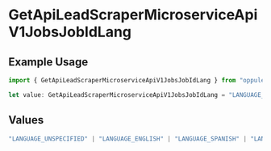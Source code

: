# GetApiLeadScraperMicroserviceApiV1JobsJobIdLang

## Example Usage

```typescript
import { GetApiLeadScraperMicroserviceApiV1JobsJobIdLang } from "oppulence-backend-sdk/models/operations";

let value: GetApiLeadScraperMicroserviceApiV1JobsJobIdLang = "LANGUAGE_SPANISH";
```

## Values

```typescript
"LANGUAGE_UNSPECIFIED" | "LANGUAGE_ENGLISH" | "LANGUAGE_SPANISH" | "LANGUAGE_FRENCH" | "LANGUAGE_GERMAN" | "LANGUAGE_ITALIAN" | "LANGUAGE_PORTUGUESE" | "LANGUAGE_DUTCH" | "LANGUAGE_RUSSIAN" | "LANGUAGE_CHINESE" | "LANGUAGE_JAPANESE" | "LANGUAGE_KOREAN" | "LANGUAGE_ARABIC" | "LANGUAGE_HINDI" | "LANGUAGE_GREEK" | "LANGUAGE_TURKISH"
```